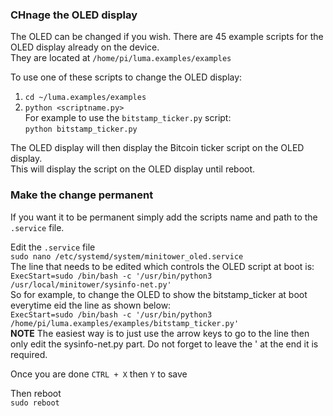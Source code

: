
### CHnage the OLED display

The OLED can be changed if you wish.   There are 45 example scripts for the OLED display already on the device.   
They are located at `/home/pi/luma.examples/examples`    

To use one of these scripts to change the OLED display:  
1. `cd ~/luma.examples/examples`  
2. `python <scriptname.py>`  
For example to use the `bitstamp_ticker.py` script:  
`python bitstamp_ticker.py`  

The OLED display will then display the Bitcoin ticker script on the OLED display.  
This will display the script on the OLED display until reboot.   

### Make the change permanent  

If you want it to be permanent simply add the scripts name and path to the `.service` file.  

Edit the `.service` file   
`sudo nano /etc/systemd/system/minitower_oled.service`  
The line that needs to be edited which controls the OLED script at boot is:  
`ExecStart=sudo /bin/bash -c '/usr/bin/python3 /usr/local/minitower/sysinfo-net.py'`   
So for example, to change the OLED to show the bitstamp_ticker at boot everytime eid the line as shown below:   
`ExecStart=sudo /bin/bash -c '/usr/bin/python3 /home/pi/luma.examples/examples/bitstamp_ticker.py'`   
**NOTE** The easiest way is to just use the arrow keys to go to the line then only edit the sysinfo-net.py part.  Do not forget to leave the ' at the end it is required.     

Once you are done `CTRL + X` then `Y` to save  

Then reboot  
`sudo reboot`  



